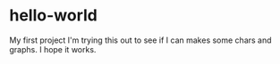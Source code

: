 # hello-world
My first project
I'm trying this out to see if I can makes some chars and graphs.  I hope it works.
